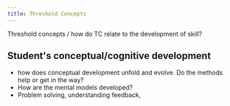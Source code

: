 ```yaml
---
title: Threshold Concepts
---
```


Threshold concepts / how do TC relate to the development of skill?

## Student's conceptual/cognitive development

- how does conceptual development unfold and evolve. Do the methods help or get in the way?
- How are the mental models developed?
- Problem solving, understanding feedback,
